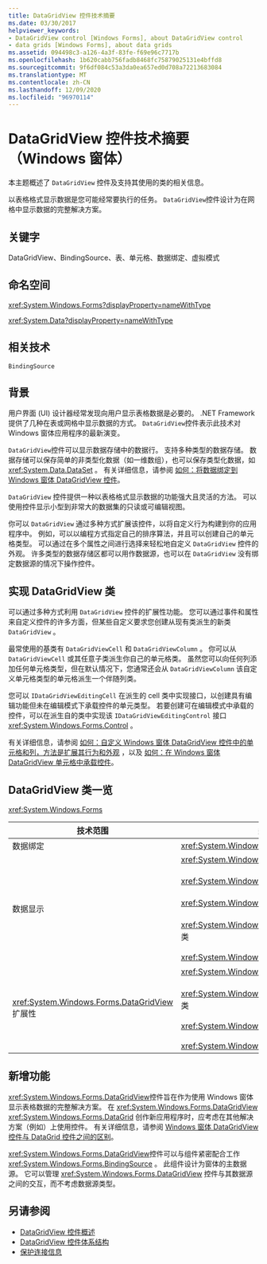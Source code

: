 ```yaml
---
title: DataGridView 控件技术摘要
ms.date: 03/30/2017
helpviewer_keywords:
- DataGridView control [Windows Forms], about DataGridView control
- data grids [Windows Forms], about data grids
ms.assetid: 094498c3-a126-4a3f-83fe-f69e96c7717b
ms.openlocfilehash: 1b620cabb756fadb8468fc75879025131e4bffd8
ms.sourcegitcommit: 9f6df084c53a3da0ea657ed0d708a72213683084
ms.translationtype: MT
ms.contentlocale: zh-CN
ms.lasthandoff: 12/09/2020
ms.locfileid: "96970114"
---
```

# <a name="datagridview-control-technology-summary-windows-forms"></a>DataGridView 控件技术摘要（Windows 窗体）

本主题概述了 `DataGridView` 控件及支持其使用的类的相关信息。  
  
 以表格格式显示数据是您可能经常要执行的任务。 `DataGridView`控件设计为在网格中显示数据的完整解决方案。  
  
## <a name="keywords"></a>关键字  

 DataGridView、BindingSource、表、单元格、数据绑定、虚拟模式  
  
## <a name="namespaces"></a>命名空间  

 <xref:System.Windows.Forms?displayProperty=nameWithType>  
  
 <xref:System.Data?displayProperty=nameWithType>  
  
## <a name="related-technologies"></a>相关技术  

 `BindingSource`  
  
## <a name="background"></a>背景  

 用户界面 (UI) 设计器经常发现向用户显示表格数据是必要的。 .NET Framework 提供了几种在表或网格中显示数据的方式。 `DataGridView`控件表示此技术对 Windows 窗体应用程序的最新演变。  
  
 `DataGridView`控件可以显示数据存储中的数据行。 支持多种类型的数据存储。 数据存储可以保存简单的非类型化数据（如一维数组），也可以保存类型化数据，如 <xref:System.Data.DataSet> 。 有关详细信息，请参阅 [如何：将数据绑定到 Windows 窗体 DataGridView 控件](how-to-bind-data-to-the-windows-forms-datagridview-control.md)。  
  
 `DataGridView` 控件提供一种以表格格式显示数据的功能强大且灵活的方法。 可以使用控件显示小型到非常大的数据集的只读或可编辑视图。  
  
 你可以 `DataGridView` 通过多种方式扩展该控件，以将自定义行为构建到你的应用程序中。 例如，可以以编程方式指定自己的排序算法，并且可以创建自己的单元格类型。 可以通过在多个属性之间进行选择来轻松地自定义 `DataGridView` 控件的外观。 许多类型的数据存储区都可以用作数据源，也可以在 `DataGridView` 没有绑定数据源的情况下操作控件。  
  
## <a name="implementing-datagridview-classes"></a>实现 DataGridView 类  

 可以通过多种方式利用 `DataGridView` 控件的扩展性功能。 您可以通过事件和属性来自定义控件的许多方面，但某些自定义要求您创建从现有类派生的新类 `DataGridView` 。  
  
 最常使用的基类有 `DataGridViewCell` 和 `DataGridViewColumn` 。 你可以从 `DataGridViewCell` 或其任意子类派生你自己的单元格类。 虽然您可以向任何列添加任何单元格类型，但在默认情况下，您通常还会从 `DataGridViewColumn` 该自定义单元格类型的单元格派生一个伴随列类。  
  
 您可以 `IDataGridViewEditingCell` 在派生的 cell 类中实现接口，以创建具有编辑功能但未在编辑模式下承载控件的单元类型。 若要创建可在编辑模式中承载的控件，可以在派生自的类中实现该 `IDataGridViewEditingControl` 接口 <xref:System.Windows.Forms.Control> 。  
  
 有关详细信息，请参阅 [如何：自定义 Windows 窗体 DataGridView 控件中的单元格和列，方法是扩展其行为和外观](customize-cells-and-columns-in-the-datagrid-by-extending-behavior.md) ，以及 [如何：在 Windows 窗体 DataGridView 单元格中承载控件](how-to-host-controls-in-windows-forms-datagridview-cells.md)。  
  
## <a name="datagridview-classes-at-a-glance"></a>DataGridView 类一览  

 <xref:System.Windows.Forms>  
  
|技术范围|类/接口/配置元素|  
|---------------------|-------------------------------------------------|  
|数据绑定|<xref:System.Windows.Forms.BindingSource>|  
|数据显示|<xref:System.Windows.Forms.DataGridView><br /><br /> <xref:System.Windows.Forms.DataGridViewCell> 和派生类<br /><br /> <xref:System.Windows.Forms.DataGridViewRow> 和派生类<br /><br /> <xref:System.Windows.Forms.DataGridViewColumn> 和派生类<br /><br /> <xref:System.Windows.Forms.DataGridViewCellStyle>|  
|<xref:System.Windows.Forms.DataGridView> 扩展性|<xref:System.Windows.Forms.DataGridViewCell> 和派生类<br /><br /> <xref:System.Windows.Forms.DataGridViewColumn> 和派生类<br /><br /> <xref:System.Windows.Forms.IDataGridViewEditingCell><br /><br /> <xref:System.Windows.Forms.IDataGridViewEditingControl>|  
  
## <a name="whats-new"></a>新增功能  

 <xref:System.Windows.Forms.DataGridView>控件旨在作为使用 Windows 窗体显示表格数据的完整解决方案。 在 <xref:System.Windows.Forms.DataGridView> <xref:System.Windows.Forms.DataGrid> 创作新应用程序时，应考虑在其他解决方案（例如）上使用控件。 有关详细信息，请参阅 [Windows 窗体 DataGridView 控件与 DataGrid 控件之间的区别](differences-between-the-windows-forms-datagridview-and-datagrid-controls.md)。  
  
 <xref:System.Windows.Forms.DataGridView>控件可以与组件紧密配合工作 <xref:System.Windows.Forms.BindingSource> 。 此组件设计为窗体的主数据源。 它可以管理 <xref:System.Windows.Forms.DataGridView> 控件与其数据源之间的交互，而不考虑数据源类型。  
  
## <a name="see-also"></a>另请参阅

- [DataGridView 控件概述](datagridview-control-overview-windows-forms.md)
- [DataGridView 控件体系结构](datagridview-control-architecture-windows-forms.md)
- [保护连接信息](/dotnet/framework/data/adonet/protecting-connection-information)
